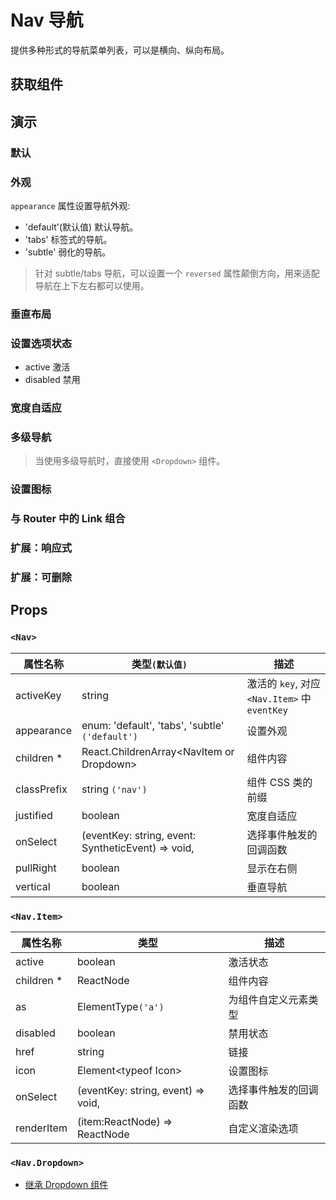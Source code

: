 # Nav 导航

提供多种形式的导航菜单列表，可以是横向、纵向布局。

## 获取组件

<!--{include:(components/nav/fragments/import.md)}-->

## 演示

### 默认

<!--{include:`basic.md`}-->

### 外观

`appearance` 属性设置导航外观:

- 'default'(默认值) 默认导航。
- 'tabs' 标签式的导航。
- 'subtle' 弱化的导航。

<!--{include:`appearance.md`}-->

> 针对 subtle/tabs 导航，可以设置一个 `reversed` 属性颠倒方向，用来适配导航在上下左右都可以使用。

### 垂直布局

<!--{include:`vertical.md`}-->

### 设置选项状态

- active 激活
- disabled 禁用

<!--{include:`status.md`}-->

### 宽度自适应

<!--{include:`justified.md`}-->

### 多级导航

<!--{include:`dropdown.md`}-->

> 当使用多级导航时，直接使用 `<Dropdown>` 组件。

### 设置图标

<!--{include:`icon.md`}-->

### 与 Router 中的 Link 组合

<!--{include:`with-router.md`}-->

### 扩展：响应式

<!--{include:`responsive-nav.md`}-->

### 扩展：可删除

<!--{include:`removable-nav.md`}-->

## Props

### `<Nav>`

| 属性名称    | 类型`(默认值)`                                     | 描述                                          |
| ----------- | -------------------------------------------------- | --------------------------------------------- |
| activeKey   | string                                             | 激活的 `key`, 对应 `<Nav.Item>` 中 `eventKey` |
| appearance  | enum: 'default', 'tabs', 'subtle' `('default')`    | 设置外观                                      |
| children \* | React.ChildrenArray&lt;NavItem or Dropdown&gt;     | 组件内容                                      |
| classPrefix | string `('nav')`                                   | 组件 CSS 类的前缀                             |
| justified   | boolean                                            | 宽度自适应                                    |
| onSelect    | (eventKey: string, event: SyntheticEvent) => void, | 选择事件触发的回调函数                        |
| pullRight   | boolean                                            | 显示在右侧                                    |
| vertical    | boolean                                            | 垂直导航                                      |

### `<Nav.Item>`

| 属性名称    | 类型                               | 描述                   |
| ----------- | ---------------------------------- | ---------------------- |
| active      | boolean                            | 激活状态               |
| children \* | ReactNode                          | 组件内容               |
| as          | ElementType`('a')`                 | 为组件自定义元素类型   |
| disabled    | boolean                            | 禁用状态               |
| href        | string                             | 链接                   |
| icon        | Element&lt;typeof Icon&gt;         | 设置图标               |
| onSelect    | (eventKey: string, event) => void, | 选择事件触发的回调函数 |
| renderItem  | (item:ReactNode) => ReactNode      | 自定义渲染选项         |

### `<Nav.Dropdown>`

- [继承 Dropdown 组件](./dropdown#Props)
